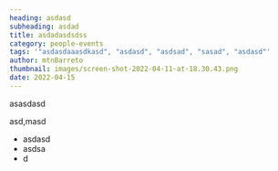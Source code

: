 ```yaml
---
heading: asdasd
subheading: asdad
title: asdadasdsdss
category: people-events
tags: '"asdasdaaasdkasd", "asdasd", "asdsad", "sasad", "asdasd"'
author: mtnBarreto
thumbnail: images/screen-shot-2022-04-11-at-18.30.43.png
date: 2022-04-15
---
```

asasdasd

asd,masd

* asdasd
* asdsa
* d